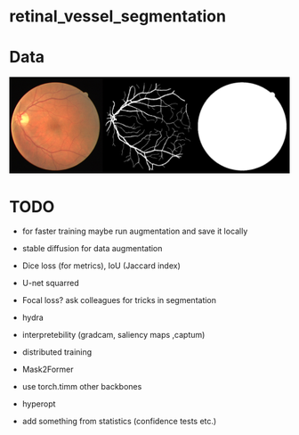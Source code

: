 # retinal_vessel_segmentation

# Data
![example](example.png)

# TODO
* for faster training maybe run augmentation and save it locally

* stable diffusion for data augmentation
* Dice loss (for metrics), IoU (Jaccard index)
* U-net squarred
* Focal loss? ask colleagues for tricks in segmentation

* hydra
* interpretebility (gradcam, saliency maps ,captum)
* distributed training
* Mask2Former
* use torch.timm other backbones
* hyperopt

* add something from statistics (confidence tests etc.)
